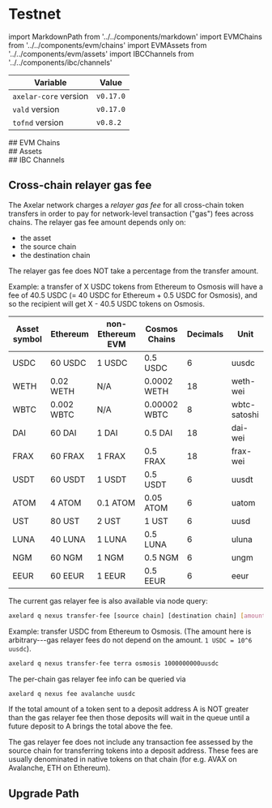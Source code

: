 # Testnet

import MarkdownPath from '../../components/markdown'
import EVMChains from '../../components/evm/chains'
import EVMAssets from '../../components/evm/assets'
import IBCChannels from '../../components/ibc/channels'

| Variable              | Value     |
| --------------------- | --------- |
| `axelar-core` version | `v0.17.0` |
| `vald` version        | `v0.17.0` |
| `tofnd` version       | `v0.8.2`  |

<div className="space-y-1 mt-4">
  ## EVM Chains
  <EVMChains environment="testnet" />
</div>

<div className="space-y-1 mt-4">
  ## Assets
  <EVMAssets environment="testnet" />
</div>

<div className="space-y-1 mt-4">
  ## IBC Channels
  <IBCChannels environment="testnet" />
</div>

## Cross-chain relayer gas fee

The Axelar network charges a _relayer gas fee_ for all cross-chain token transfers in order to pay for network-level transaction ("gas") fees across chains.
The relayer gas fee amount depends only on:

- the asset
- the source chain
- the destination chain

<Callout emoji="💡">
  The relayer gas fee does NOT take a percentage from the transfer amount.
</Callout>

Example: a transfer of X USDC tokens from Ethereum to Osmosis will have a fee of 40.5 USDC (= 40 USDC for Ethereum + 0.5 USDC for Osmosis),
and so the recipient will get X - 40.5 USDC tokens on Osmosis.

| Asset symbol | Ethereum   | non-Ethereum EVM | Cosmos Chains | Decimals | Unit         |
| ------------ | ---------- | ---------------- | ------------- | -------- | ------------ |
| USDC         | 60 USDC    | 1 USDC           | 0.5 USDC      | 6        | uusdc        |
| WETH         | 0.02 WETH  | N/A              | 0.0002 WETH   | 18       | weth-wei     |
| WBTC         | 0.002 WBTC | N/A              | 0.00002 WBTC  | 8        | wbtc-satoshi |
| DAI          | 60 DAI     | 1 DAI            | 0.5 DAI       | 18       | dai-wei      |
| FRAX         | 60 FRAX    | 1 FRAX           | 0.5 FRAX      | 18       | frax-wei     |
| USDT         | 60 USDT    | 1 USDT           | 0.5 USDT      | 6        | uusdt        |
| ATOM         | 4 ATOM     | 0.1 ATOM         | 0.05 ATOM     | 6        | uatom        |
| UST          | 80 UST     | 2 UST            | 1 UST         | 6        | uusd         |
| LUNA         | 40 LUNA    | 1 LUNA           | 0.5 LUNA      | 6        | uluna        |
| NGM          | 60 NGM     | 1 NGM            | 0.5 NGM       | 6        | ungm         |
| EEUR         | 60 EEUR    | 1 EEUR           | 0.5 EEUR      | 6        | eeur         |

The current gas relayer fee is also available via node query:

```bash
axelard q nexus transfer-fee [source chain] [destination chain] [amount]
```

Example: transfer USDC from Ethereum to Osmosis. (The amount here is arbitrary---gas relayer fees do not depend on the amount. `1 USDC = 10^6 uusdc`).

```bash
axelard q nexus transfer-fee terra osmosis 1000000000uusdc
```

The per-chain gas relayer fee info can be queried via

```bash
axelard q nexus fee avalanche uusdc
```

If the total amount of a token sent to a deposit address A is NOT greater than the gas relayer fee
then those deposits will wait in the queue until a future deposit to A brings the total above the fee.

The gas relayer fee does not include any transaction fee assessed by the source chain for transferring tokens into a deposit address. These fees are usually denominated in native tokens on that chain (for e.g. AVAX on Avalanche, ETH on Ethereum).

## Upgrade Path

<MarkdownPath src="/md/testnet/upgrade-path.md" />

